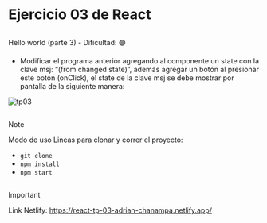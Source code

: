 # Ejercicio 03 de React

##
Hello world (parte 3) - Dificultad:  🟢

- Modificar el programa anterior agregando al componente un state con la clave msj: “(from changed state)”, además agregar un botón al presionar este botón (onClick), el state de la clave msj se debe mostrar por pantalla de la siguiente manera: 

![tp03](https://github.com/AdrianKarma/react-Ejercicio-03/assets/20958616/ce8703e8-3978-4f75-a292-6b69c759b3d9)

##


>[!NOTE]
Modo de uso
Lineas para clonar y correr el proyecto:

- `git clone`
- `npm install`
- `npm start`

##
 >[!IMPORTANT]
Link Netlify:
https://react-tp-03-adrian-chanampa.netlify.app/

